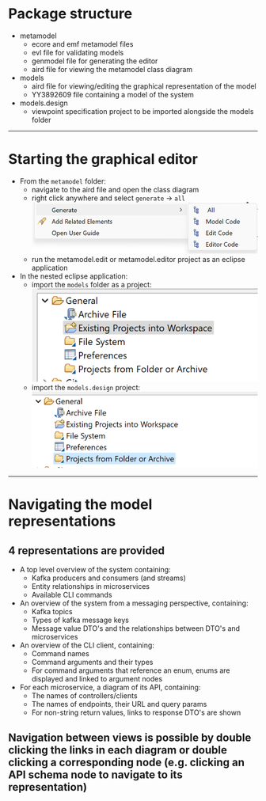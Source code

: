 # Package structure

* metamodel
  * ecore and emf metamodel files
  * evl file for validating models
  * genmodel file for generating the editor
  * aird file for viewing the metamodel class diagram
* models
  * aird file for viewing/editing the graphical representation of the model
  * YY3892609 file containing a model of the system
* models.design
  * viewpoint specification project to be imported alongside the models folder


---
# Starting the graphical editor
* From the `metamodel` folder:
  * navigate to the aird file and open the class diagram
  * right click anywhere and select `generate` &#8594; `all` ![](./screenshots/generate-editor.png)
  * run the metamodel.edit or metamodel.editor project as an eclipse application
* In the nested eclipse application:
  * import the `models` folder as a project:
    ![](./screenshots/import-models.png)
  * import the `models.design` project:
  ![](./screenshots/import-models-design.png)

---
# Navigating the model representations

## 4 representations are provided
* A top level overview of the system containing:
  * Kafka producers and consumers (and streams)
  * Entity relationships in microservices
  * Available CLI commands
* An overview of the system from a messaging perspective, containing:
  * Kafka topics
  * Types of kafka message keys
  * Message value DTO's and the relationships between DTO's and microservices
* An overview of the CLI client, containing:
  * Command names
  * Command arguments and their types
  * For command arguments that reference an enum, enums are displayed and linked to argument nodes
* For each microservice, a diagram of its API, containing:
  * The names of controllers/clients
  * The names of endpoints, their URL and query params
  * For non-string return values, links to response DTO's are shown

## Navigation between views is possible by double clicking the links in each diagram or double clicking a corresponding node (e.g. clicking an API schema node to navigate to its representation)